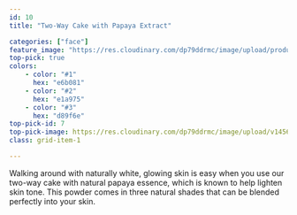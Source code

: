 ```yaml
---
id: 10
title: "Two-Way Cake with Papaya Extract"

categories: ["face"]
feature_image: "https://res.cloudinary.com/dp79ddrmc/image/upload/products/twoWayCakePapaya.jpg"
top-pick: true
colors:
    - color: "#1"
      hex: "e6b081"
    - color: "#2"
      hex: "e1a975"
    - color: "#3"
      hex: "d89f6e"
top-pick-id: 7
top-pick-image: https://res.cloudinary.com/dp79ddrmc/image/upload/v1456804125/top-pick/twoWayCake.jpg
class: grid-item-1

---
```

Walking around with naturally white, glowing skin is easy when you use our two-way cake with natural papaya essence, which is known to help lighten skin tone. This powder comes in three natural shades that can be blended perfectly into your skin.